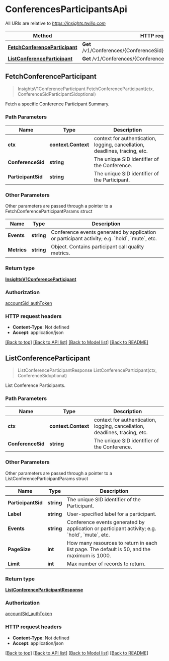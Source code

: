 # ConferencesParticipantsApi

All URIs are relative to *https://insights.twilio.com*

Method | HTTP request | Description
------------- | ------------- | -------------
[**FetchConferenceParticipant**](ConferencesParticipantsApi.md#FetchConferenceParticipant) | **Get** /v1/Conferences/{ConferenceSid}/Participants/{ParticipantSid} | 
[**ListConferenceParticipant**](ConferencesParticipantsApi.md#ListConferenceParticipant) | **Get** /v1/Conferences/{ConferenceSid}/Participants | 



## FetchConferenceParticipant

> InsightsV1ConferenceParticipant FetchConferenceParticipant(ctx, ConferenceSidParticipantSidoptional)



Fetch a specific Conference Participant Summary.

### Path Parameters


Name | Type | Description
------------- | ------------- | -------------
**ctx** | **context.Context** | context for authentication, logging, cancellation, deadlines, tracing, etc.
**ConferenceSid** | **string** | The unique SID identifier of the Conference.
**ParticipantSid** | **string** | The unique SID identifier of the Participant.

### Other Parameters

Other parameters are passed through a pointer to a FetchConferenceParticipantParams struct


Name | Type | Description
------------- | ------------- | -------------
**Events** | **string** | Conference events generated by application or participant activity; e.g. &#x60;hold&#x60;, &#x60;mute&#x60;, etc.
**Metrics** | **string** | Object. Contains participant call quality metrics.

### Return type

[**InsightsV1ConferenceParticipant**](InsightsV1ConferenceParticipant.md)

### Authorization

[accountSid_authToken](../README.md#accountSid_authToken)

### HTTP request headers

- **Content-Type**: Not defined
- **Accept**: application/json

[[Back to top]](#) [[Back to API list]](../README.md#documentation-for-api-endpoints)
[[Back to Model list]](../README.md#documentation-for-models)
[[Back to README]](../README.md)


## ListConferenceParticipant

> ListConferenceParticipantResponse ListConferenceParticipant(ctx, ConferenceSidoptional)



List Conference Participants.

### Path Parameters


Name | Type | Description
------------- | ------------- | -------------
**ctx** | **context.Context** | context for authentication, logging, cancellation, deadlines, tracing, etc.
**ConferenceSid** | **string** | The unique SID identifier of the Conference.

### Other Parameters

Other parameters are passed through a pointer to a ListConferenceParticipantParams struct


Name | Type | Description
------------- | ------------- | -------------
**ParticipantSid** | **string** | The unique SID identifier of the Participant.
**Label** | **string** | User-specified label for a participant.
**Events** | **string** | Conference events generated by application or participant activity; e.g. &#x60;hold&#x60;, &#x60;mute&#x60;, etc.
**PageSize** | **int** | How many resources to return in each list page. The default is 50, and the maximum is 1000.
**Limit** | **int** | Max number of records to return.

### Return type

[**ListConferenceParticipantResponse**](ListConferenceParticipantResponse.md)

### Authorization

[accountSid_authToken](../README.md#accountSid_authToken)

### HTTP request headers

- **Content-Type**: Not defined
- **Accept**: application/json

[[Back to top]](#) [[Back to API list]](../README.md#documentation-for-api-endpoints)
[[Back to Model list]](../README.md#documentation-for-models)
[[Back to README]](../README.md)

